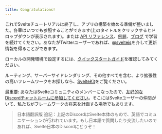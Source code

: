 ```yaml
---
title: Congratulations!
---
```


これでSvelteチュートリアルは終了し、アプリの構築を始める準備が整いました。各章はいつでも参照することができます(上のタイトルをクリックするとドロップダウンが表示されます)。または [API リファレンス](/docs)、[例題](/examples)、[ブログ](/blog) で学習を続けてください。あなたがTwitterユーザーであれば、[@sveltejs](https://twitter.com/sveltejs)を介して更新情報を得ることができます。

ローカルの開発環境で設定するには、[クイックスタートガイド](/blog/the-easiest-way-to-get-started)を確認してみてください。

ルーティング、サーバーサイドレンダリング、その他すべてを含む、より拡張性の高いフレームワークをお探しなら、[SvelteKit](https://kit.svelte.jp)をご覧ください。

最重要: あなたはSvelteコミュニティのメンバーになったので、[友好的なDiscordチャットルームに参加してください](/chat)。そこにはSvelteユーザーの仲間がいて、私たちがフレームワークの将来を計画する場所でもあります。

> 日本語翻訳版 追記：上記のDiscordはSvelte本体のもので、英語でコミュニケーションが行われています。もし日本語で質問したり交流したいのであれば、Svelte日本のDiscordにどうぞ！
